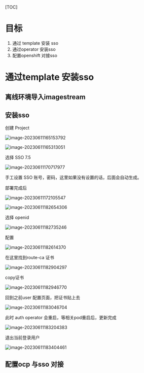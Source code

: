 

[TOC]



# 目标

1. 通过 template 安装 sso
2. 通过operator 安装sso
3. 配置openshift 对接sso





# 通过template 安装sso



## 离线环境导入imagestream





## 安装sso

创建 Project 

![image-20230611165153792](./安装SSO.assets/image-20230611165153792.png)





![image-20230611165313051](./安装SSO.assets/image-20230611165313051.png)



选择 SSO 7.5 



![image-20230611170717977](./安装SSO.assets/image-20230611170717977.png)



手工设置 SSO 账号，密码，这里如果没有设置的话，后面会自动生成。





部署完成后

![image-20230611172105547](./安装SSO.assets/image-20230611172105547.png)





![image-20230611182654306](./安装SSO.assets/image-20230611182654306.png)

选择 openid

![image-20230611182735246](./安装SSO.assets/image-20230611182735246.png)





配置 



![image-20230611182614370](./安装SSO.assets/image-20230611182614370.png)



在这里找到route-ca 证书

![image-20230611182904297](./安装SSO.assets/image-20230611182904297.png)

copy证书



![image-20230611182946770](./安装SSO.assets/image-20230611182946770.png)

回到之前user 配置页面，把证书贴上去

![image-20230611183046704](./安装SSO.assets/image-20230611183046704.png)





此时 auth operator 会重启，等相关pod重启后，更新完成



![image-20230611183204383](./安装SSO.assets/image-20230611183204383.png)





退出当前登录用户

![image-20230611183404461](./安装SSO.assets/image-20230611183404461.png)



## 配置ocp 与sso 对接



